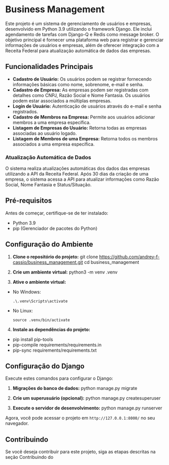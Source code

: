 # Business Management

Este projeto é um sistema de gerenciamento de usuários e empresas, desenvolvido em Python 3.9 utilizando o framework Django. Ele inclui agendamento de tarefas com Django-Q e Redis como message broker. O objetivo principal é fornecer uma plataforma web para registrar e gerenciar informações de usuários e empresas, além de oferecer integração com a Receita Federal para atualização automática de dados das empresas.

## Funcionalidades Principais

- **Cadastro de Usuário:** Os usuários podem se registrar fornecendo informações básicas como nome, sobrenome, e-mail e senha.
- **Cadastro de Empresa:** As empresas podem ser registradas com detalhes como CNPJ, Razão Social e Nome Fantasia. Os usuários podem estar associados a múltiplas empresas.
- **Login de Usuário:** Autenticação de usuários através do e-mail e senha registrados.
- **Cadastro de Membros na Empresa:** Permite aos usuários adicionar membros a uma empresa específica.
- **Listagem de Empresas do Usuário:** Retorna todas as empresas associadas ao usuário logado.
- **Listagem de Membros de uma Empresa:** Retorna todos os membros associados a uma empresa específica.

### Atualização Automática de Dados

O sistema realiza atualizações automáticas dos dados das empresas utilizando a API da Receita Federal. Após 30 dias da criação de uma empresa, o sistema acessa a API para atualizar informações como Razão Social, Nome Fantasia e Status/Situação.

## Pré-requisitos

Antes de começar, certifique-se de ter instalado:

- Python 3.9
- pip (Gerenciador de pacotes do Python)

## Configuração do Ambiente

1. **Clone o repositório do projeto:**
git clone https://github.com/andrey-f-cassio/business_management.git
cd business_management

2. **Crie um ambiente virtual:**
python3 -m venv .venv

3. **Ative o ambiente virtual:**
- No Windows:
  ```
  .\.venv\Scripts\activate
  ```
- No Linux:
  ```
  source .venv/bin/activate
  ```

4. **Instale as dependências do projeto:**
- pip install pip-tools
- pip-compile requirements/requirements.in
- pip-sync requirements/requirements.txt

## Configuração do Django

Execute estes comandos para configurar o Django:

1. **Migrações do banco de dados:**
python manage.py migrate

2. **Crie um superusuário (opcional):**
python manage.py createsuperuser

3. **Execute o servidor de desenvolvimento:**
python manage.py runserver

Agora, você pode acessar o projeto em `http://127.0.0.1:8000/` no seu navegador.

## Contribuindo

Se você deseja contribuir para este projeto, siga as etapas descritas na seção Contribuindo do
